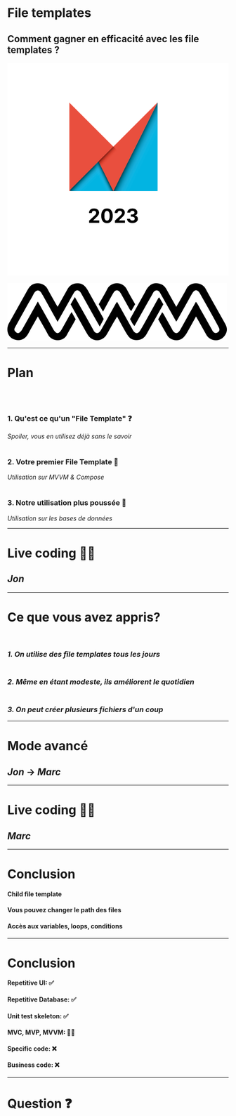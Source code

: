 <!-- classes: title -->

<!-- section-title: File templates -->

# <b>File templates</b>

## Comment gagner en efficacité avec les file templates ?

![image_android_makers_logo_light.png](./image_android_makers_logo_light.png?w=440px)

![image_mwm.png](./image_mwm.png?w=140px)


---

<!-- section-title: Plan -->

# <b>Plan</b>

<br/><br/>

<!-- fragments-start -->

### 1. Qu'est ce qu'un "File Template" ❓

*Spoiler, vous en utilisez déjà sans le savoir*<br/><br/>

### 2. Votre premier File Template 👶

*Utilisation sur MVVM & Compose*<br/><br/>

### 3. Notre utilisation plus poussée 🚀

*Utilisation sur les bases de données*

<!-- fragments-end -->

---

<!-- section-title: Live coding #Jon -->

# <b>Live coding 🧑‍💻</b>
## *Jon*

---

<!-- section-title: Ce que vous avez appris? -->

# <b>Ce que vous avez appris?</b><br /><br />

<!-- fragments-start -->
### *1. On utilise des file templates tous les jours*<br /><br />

### *2. Même en étant modeste, ils améliorent le quotidien*<br /><br />

### *3. On peut créer plusieurs fichiers d'un coup*
<!-- fragments-end -->

---

<!-- section-title: Transition -->

# <b>Mode avancé</b>
## *Jon* -> *Marc*

---

<!-- section-title: Live coding #Marc -->

# <b>Live coding 🧑‍💻</b>
## *Marc*

---

<!-- section-title: Conclusion 1/2 -->

# <b>Conclusion</b>

<!-- fragments-start -->
#### Child file template

#### Vous pouvez changer le path des files

#### Accès aux variables, loops, conditions
<!-- fragments-end -->

---

<!-- section-title: Conclusion 2/2 -->

# <b>Conclusion</b>

<!-- fragments-start -->
#### Repetitive UI: ✅          

#### Repetitive Database: ✅          

#### Unit test skeleton: ✅          

#### MVC, MVP, MVVM: 🤷‍♂️      

#### Specific code: ❌          

#### Business code: ❌   
<!-- fragments-end -->

---

<!-- section-title: Question❓ -->

# <b>Question ❓</b>
